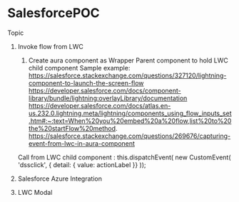 # SalesforcePOC
Topic
1. Invoke flow from LWC 
      1. Create aura component as Wrapper Parent component to hold LWC child component 
      Sample example: https://salesforce.stackexchange.com/questions/327120/lightning-component-to-launch-the-screen-flow
      https://developer.salesforce.com/docs/component-library/bundle/lightning:overlayLibrary/documentation
      https://developer.salesforce.com/docs/atlas.en-us.232.0.lightning.meta/lightning/components_using_flow_inputs_set.htm#:~:text=When%20you%20embed%20a%20flow,list%20to%20the%20startFlow%20method.
      https://salesforce.stackexchange.com/questions/269676/capturing-event-from-lwc-in-aura-component
      
      Call from LWC child component :  this.dispatchEvent( new CustomEvent( 'dssclick', { detail: { value: actionLabel }} ));
      
      
3. Salesforce Azure Integration
4. LWC Modal
